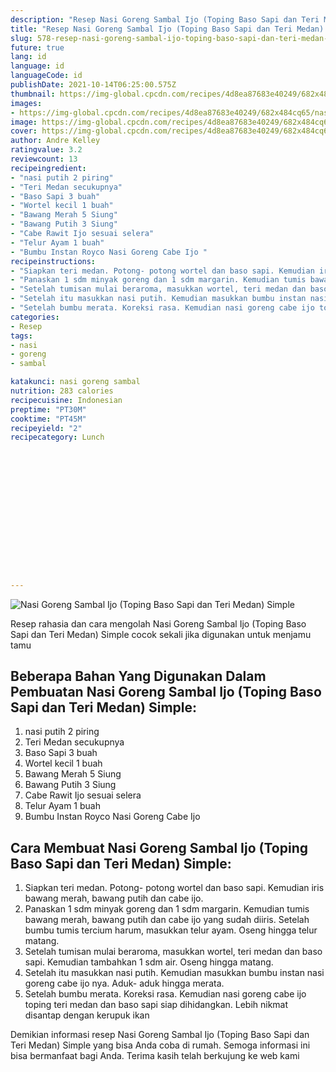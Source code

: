 ```yaml
---
description: "Resep Nasi Goreng Sambal Ijo (Toping Baso Sapi dan Teri Medan) Simple, Menggugah Selera"
title: "Resep Nasi Goreng Sambal Ijo (Toping Baso Sapi dan Teri Medan) Simple, Menggugah Selera"
slug: 578-resep-nasi-goreng-sambal-ijo-toping-baso-sapi-dan-teri-medan-simple-menggugah-selera
future: true
lang: id
language: id
languageCode: id
publishDate: 2021-10-14T06:25:00.575Z 
thumbnail: https://img-global.cpcdn.com/recipes/4d8ea87683e40249/682x484cq65/nasi-goreng-sambal-ijo-toping-baso-sapi-dan-teri-medan-simple-foto-resep-utama.webp
images:
- https://img-global.cpcdn.com/recipes/4d8ea87683e40249/682x484cq65/nasi-goreng-sambal-ijo-toping-baso-sapi-dan-teri-medan-simple-foto-resep-utama.webp
image: https://img-global.cpcdn.com/recipes/4d8ea87683e40249/682x484cq65/nasi-goreng-sambal-ijo-toping-baso-sapi-dan-teri-medan-simple-foto-resep-utama.webp
cover: https://img-global.cpcdn.com/recipes/4d8ea87683e40249/682x484cq65/nasi-goreng-sambal-ijo-toping-baso-sapi-dan-teri-medan-simple-foto-resep-utama.webp
author: Andre Kelley
ratingvalue: 3.2
reviewcount: 13
recipeingredient:
- "nasi putih 2 piring"
- "Teri Medan secukupnya"
- "Baso Sapi 3 buah"
- "Wortel kecil 1 buah"
- "Bawang Merah 5 Siung"
- "Bawang Putih 3 Siung"
- "Cabe Rawit Ijo sesuai selera"
- "Telur Ayam 1 buah"
- "Bumbu Instan Royco Nasi Goreng Cabe Ijo "
recipeinstructions:
- "Siapkan teri medan. Potong- potong wortel dan baso sapi. Kemudian iris bawang merah, bawang putih dan cabe ijo."
- "Panaskan 1 sdm minyak goreng dan 1 sdm margarin. Kemudian tumis bawang merah, bawang putih dan cabe ijo yang sudah diiris. Setelah bumbu tumis tercium harum, masukkan telur ayam. Oseng hingga telur matang."
- "Setelah tumisan mulai beraroma, masukkan wortel, teri medan dan baso sapi. Kemudian tambahkan 1 sdm air. Oseng hingga matang."
- "Setelah itu masukkan nasi putih. Kemudian masukkan bumbu instan nasi goreng cabe ijo nya. Aduk- aduk hingga merata."
- "Setelah bumbu merata. Koreksi rasa. Kemudian nasi goreng cabe ijo toping teri medan dan baso sapi siap dihidangkan. Lebih nikmat disantap dengan kerupuk ikan"
categories:
- Resep
tags:
- nasi
- goreng
- sambal

katakunci: nasi goreng sambal 
nutrition: 283 calories
recipecuisine: Indonesian
preptime: "PT30M"
cooktime: "PT45M"
recipeyield: "2"
recipecategory: Lunch


     
    
    
    
    
    
    
    
    
    
    
      
    
---
```



![Nasi Goreng Sambal Ijo (Toping Baso Sapi dan Teri Medan) Simple](https://img-global.cpcdn.com/recipes/4d8ea87683e40249/682x484cq65/nasi-goreng-sambal-ijo-toping-baso-sapi-dan-teri-medan-simple-foto-resep-utama.webp)

Resep rahasia dan cara mengolah  Nasi Goreng Sambal Ijo (Toping Baso Sapi dan Teri Medan) Simple cocok sekali jika digunakan untuk menjamu tamu

<!--inarticleads1-->

## Beberapa Bahan Yang Digunakan Dalam Pembuatan Nasi Goreng Sambal Ijo (Toping Baso Sapi dan Teri Medan) Simple:

1. nasi putih 2 piring
1. Teri Medan secukupnya
1. Baso Sapi 3 buah
1. Wortel kecil 1 buah
1. Bawang Merah 5 Siung
1. Bawang Putih 3 Siung
1. Cabe Rawit Ijo sesuai selera
1. Telur Ayam 1 buah
1. Bumbu Instan Royco Nasi Goreng Cabe Ijo 



<!--inarticleads2-->

## Cara Membuat Nasi Goreng Sambal Ijo (Toping Baso Sapi dan Teri Medan) Simple:

1. Siapkan teri medan. Potong- potong wortel dan baso sapi. Kemudian iris bawang merah, bawang putih dan cabe ijo.
1. Panaskan 1 sdm minyak goreng dan 1 sdm margarin. Kemudian tumis bawang merah, bawang putih dan cabe ijo yang sudah diiris. Setelah bumbu tumis tercium harum, masukkan telur ayam. Oseng hingga telur matang.
1. Setelah tumisan mulai beraroma, masukkan wortel, teri medan dan baso sapi. Kemudian tambahkan 1 sdm air. Oseng hingga matang.
1. Setelah itu masukkan nasi putih. Kemudian masukkan bumbu instan nasi goreng cabe ijo nya. Aduk- aduk hingga merata.
1. Setelah bumbu merata. Koreksi rasa. Kemudian nasi goreng cabe ijo toping teri medan dan baso sapi siap dihidangkan. Lebih nikmat disantap dengan kerupuk ikan




Demikian informasi  resep Nasi Goreng Sambal Ijo (Toping Baso Sapi dan Teri Medan) Simple   yang bisa Anda coba di rumah. Semoga informasi ini bisa bermanfaat bagi Anda. Terima kasih telah berkujung ke web kami
